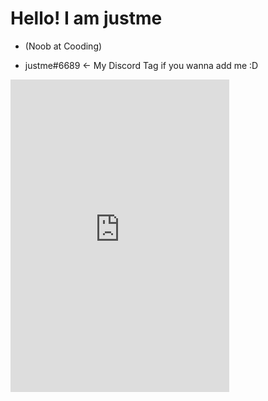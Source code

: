 <h1>Hello! I am justme</h1>

 - (Noob at Cooding)

 - justme#6689 <- My Discord Tag if you wanna add me :D

<iframe src="https://discord.com/widget?id=860833893040521236&theme=dark" width="350" height="500" allowtransparency="true" frameborder="0" sandbox="allow-popups allow-popups-to-escape-sandbox allow-same-origin allow-scripts"></iframe>
